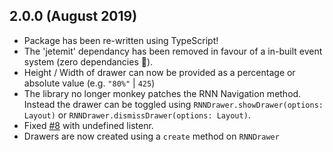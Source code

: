 ## 2.0.0 (August 2019)

- Package has been re-written using TypeScript!
- The 'jetemit' dependancy has been removed in favour of a in-built event system (zero dependancies 🚀).
- Height / Width of drawer can now be provided as a percentage or absolute value (e.g. `"80%"` | `425`)
- The library no longer monkey patches the RNN Navigation method. Instead the drawer can be toggled using `RNNDrawer.showDrawer(options: Layout)` or `RNNDrawer.dismissDrawer(options: Layout)`.
- Fixed [#8](https://github.com/lukebrandonfarrell/react-native-navigation-drawer-extension/issues/8) with undefined listenr.
- Drawers are now created using a `create` method on `RNNDrawer`